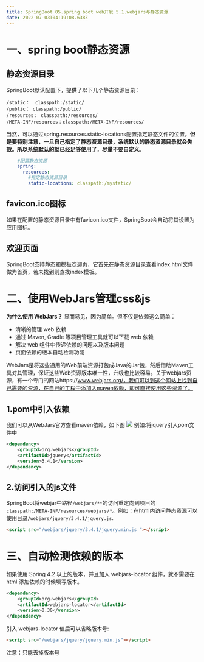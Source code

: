 ```yaml
---
title: SpringBoot 05.spring boot web开发 5.1.webjars与静态资源
date: 2022-07-03T04:19:08.638Z
---
```

# 一、spring boot静态资源

## 静态资源目录

SpringBoot默认配置下，提供了以下几个静态资源目录：

```
/static：  classpath:/static/
/public： classpath:/public/
/resources： classpath:/resources/
/META-INF/resources：classpath:/META-INF/resources/
```

当然，可以通过spring.resources.static-locations配置指定静态文件的位置。**但是要特别注意，一旦自己指定了静态资源目录，系统默认的静态资源目录就会失效。所以系统默认的就已经足够使用了，尽量不要自定义。**

```yaml
    #配置静态资源
    spring:
      resources:
        #指定静态资源目录
        static-locations: classpath:/mystatic/
```

## favicon.ico图标

如果在配置的静态资源目录中有favicon.ico文件，SpringBoot会自动将其设置为应用图标。

## 欢迎页面

SpringBoot支持静态和模板欢迎页，它首先在静态资源目录查看index.html文件做为首页，若未找到则查找index模板。

# 二、使用WebJars管理css&js

**为什么使用 WebJars？**
显而易见，因为简单。但不仅是依赖这么简单：

- 清晰的管理 web 依赖
- 通过 Maven, Gradle 等项目管理工具就可以下载 web 依赖
- 解决 web 组件中传递依赖的问题以及版本问题
- 页面依赖的版本自动检测功能

WebJars是将这些通用的Web前端资源打包成Java的Jar包，然后借助Maven工具对其管理，保证这些Web资源版本唯一性，升级也比较容易。关于webjars资源，有一个专门的网站https://www.webjars.org/，我们可以到这个网站上找到自己需要的资源，在自己的工程中添加入maven依赖，即可直接使用这些资源了。

## 1.pom中引入依赖

我们可以从WebJars官方查看maven依赖，如下图
![](https://cdn.jsdelivr.net/gh/krislinzhao/IMGcloud/img/20200425143510.png)
例如:将jquery引入pom文件中

```xml
<dependency>
    <groupId>org.webjars</groupId>
    <artifactId>jquery</artifactId>
    <version>3.4.1</version>
</dependency>
```

## 2.访问引入的js文件

SpringBoot将webjar中路径`/webjars/**`的访问重定向到项目的`classpath:/META-INF/resources/webjars/*`。例如：在html内访问静态资源可以使用目录`/webjars/jquery/3.4.1/jquery.js`.

```html
<script src="/webjars/jquery/3.4.1/jquery.min.js "></script>
```

# 三、自动检测依赖的版本

如果使用 Spring 4.2 以上的版本，并且加入 webjars-locator 组件，就不需要在 html 添加依赖的时候填写版本。

```xml
<dependency>
    <groupId>org.webjars</groupId>
    <artifactId>webjars-locator</artifactId>
    <version>0.30</version>
</dependency>
```

引入 webjars-locator 值后可以省略版本号:

```html
<script src="/webjars/jquery/jquery.min.js"></script>
```

注意：只能去掉版本号